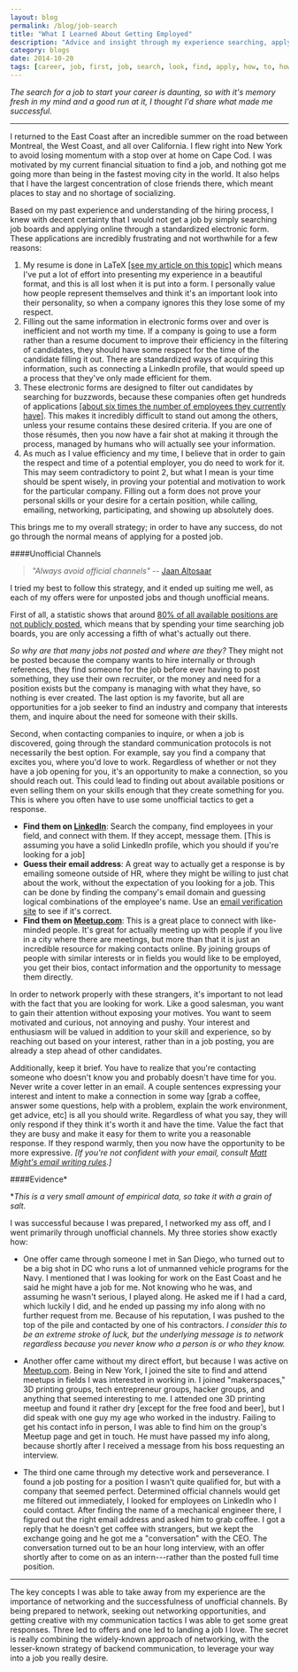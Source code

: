 ```yaml
---
layout: blog
permalink: /blog/job-search
title: "What I Learned About Getting Employed"
description: "Advice and insight through my experience searching, applying, and choosing my first job"
category: blogs
date: 2014-10-20
tags: [career, job, first, job, search, look, find, apply, how, to, how to, personal, Mike, Michael, Elliot, King, McGill]
---
```


*The search for a job to start your career is daunting, so with it's memory fresh in my mind and a good run at it, I thought I'd share what made me successful.*

----

I returned to the East Coast after an incredible summer on the road between Montreal, the West Coast, and all over California.  I flew right into New York to avoid losing momentum with a stop over at home on Cape Cod.  I was motivated by my current financial situation to find a job, and nothing got me going more than being in the fastest moving city in the world.  It also helps that I have the largest concentration of close friends there, which meant places to stay and no shortage of socializing.  

Based on my past experience and understanding of the hiring process, I knew with decent certainty that I would not get a job by simply searching job boards and applying online through a standardized electronic form.  These applications are incredibly frustrating and not worthwhile for a few reasons:

1. My resume is done in LaTeX [[see my article on this topic]](/articles/learn-latex) which means I've put a lot of effort into presenting my experience in a beautiful format, and this is all lost when it is put into a form.  I personally value how people represent themselves and think it's an important look into their personality, so when a company ignores this they lose some of my respect.
2. Filling out the same information in electronic forms over and over is inefficient and not worth my time.  If a company is going to use a form rather than a resume document to improve their efficiency in the filtering of candidates, they should have some respect for the time of the candidate filling it out.  There are standardized ways of acquiring this information, such as connecting a LinkedIn profile, that would speed up a process that they've only made efficient for them.
3. These electronic forms are designed to filter out candidates by searching for buzzwords, because these companies often get hundreds of applications <a markdown="0" target="_blank" href="http://www.npr.org/2011/02/08/133474431/a-successful-job-search-its-all-about-networking">[about six times the number of employees they currently have]</a>.  This makes it incredibly difficult to stand out among the others, unless your resume contains these desired criteria. If you are one of those résumés, then you now have a fair shot at making it through the process, managed by humans who will actually see your information.  
4. As much as I value efficiency and my time, I believe that in order to gain the respect and time of a potential employer, you do need to work for it.  This may seem contradictory to point 2, but what I mean is your time should be spent wisely, in proving your potential and motivation to work for the particular company.  Filling out a form does not prove your personal skills or your desire for a certain position, while calling, emailing, networking, participating, and showing up absolutely does.  

This brings me to my overall strategy; in order to have any success, do not go through the normal means of applying for a posted job.

####Unofficial Channels

> *"Always avoid official channels"* -- <a markdown="0" target="_blank" href="http://jaan.io">Jaan Altosaar</a>

I tried my best to follow this strategy, and it ended up suiting me well, as each of my offers were for unposted jobs and though unofficial means.

First of all, a statistic shows that around <a markdown="0" target="_blank" href="https://www.collegerecruiter.com/blog/2013/03/28/80-of-job-openings-are-unadvertised/">80% of all available positions are not publicly posted</a>, which means that by spending your time searching job boards, you are only accessing a fifth of what's actually out there.

*So why are that many jobs not posted and where are they?* They might not be posted because the company wants to hire internally or through references, they find someone for the job before ever having to post something, they use their own recruiter, or the money and need for a position exists but the company is managing with what they have, so nothing is ever created.  The last option is my favorite, but all are opportunities for a job seeker to find an industry and company that interests them, and inquire about the need for someone with their skills.  

Second, when contacting companies to inquire, or when a job is discovered, going through the standard communication protocols is not necessarily the best option.  For example, say you find a company that excites you, where you'd love to work.  Regardless of whether or not they have a job opening for you, it's an opportunity to make a connection, so you should reach out.  This could lead to finding out about available positions or even selling them on your skills enough that they create something for you. This is where you often have to use some unofficial tactics to get a response.

- **Find them on <a markdown="0" target="_blank" href="https://www.linkedin.com/in/michaelelliotking">LinkedIn</a>**: Search the company, find employees in your field, and connect with them.  If they accept, message them. [This is assuming you have a solid LinkedIn profile, which you should if you're looking for a job]
- **Guess their email address**: A great way to actually get a response is by emailing someone outside of HR, where they might be willing to just chat about the work, without the expectation of you looking for a job.  This can be done by finding the company's email domain and guessing logical combinations of the employee's name.  Use an <a markdown="0" target="_blank" href="http://www.verify-email.org/">email verification site</a> to see if it's correct.
- **Find them on <a markdown="0" target="_blank" href="https://www.meetup.com">Meetup.com</a>**: This is a great place to connect with like-minded people.  It's great for actually meeting up with people if you live in a city where there are meetings, but more than that it is just an incredible resource for making contacts online.  By joining groups of people with similar interests or in fields you would like to be employed, you get their bios, contact information and the opportunity to message them directly.

In order to network properly with these strangers, it's important to not lead with the fact that you are looking for work.  Like a good salesman, you want to gain their attention without exposing your motives. You want to seem motivated and curious, not annoying and pushy.  Your interest and enthusiasm will be valued in addition to your skill and experience, so by reaching out based on your interest, rather than in a job posting, you are already a step ahead of other candidates.  

Additionally, keep it brief.  You have to realize that you're contacting someone who doesn't know you and probably doesn't have time for you.  Never write a cover letter in an email.  A couple sentences expressing your interest and intent to make a connection in some way [grab a coffee, answer some questions, help with a problem, explain the work environment, get advice, etc] is all you should write.  Regardless of what you say, they will only respond if they think it's worth it and have the time.  Value the fact that they are busy and make it easy for them to write you a reasonable response.  If they respond warmly, then you now have the opportunity to be more expressive. *[If you're not confident with your email, consult <a markdown="0" target="_blank" href="http://matt.might.net/articles/how-to-email/">Matt Might's email writing rules</a>.]*

####Evidence*

**This is a very small amount of empirical data, so take it with a grain of salt.*

I was successful because I was prepared, I networked my ass off, and I went primarily through unofficial channels. My three stories show exactly how:

* One offer came through someone I met in San Diego, who turned out to be a big shot in DC who runs a lot of unmanned vehicle programs for the Navy.  I mentioned that I was looking for work on the East Coast and he said he might have a job for me.  Not knowing who he was, and assuming he wasn't serious, I played along.  He asked me if I had a card, which luckily I did, and he ended up passing my info along with no further request from me.  Because of his reputation, I was pushed to the top of the pile and contacted by one of his contractors. *I consider this to be an extreme stroke of luck, but the underlying message is to network regardless because you never know who a person is or who they know.*

* Another offer came without my direct effort, but because I was active on <a markdown="0" target="_blank" href="https://www.meetup.com">Meetup.com</a>.  Being in New York, I joined the site to find and attend meetups in fields I was interested in working in. I joined "makerspaces," 3D printing groups, tech entrepreneur groups, hacker groups, and anything that seemed interesting to me.  I attended one 3D printing meetup and found it rather dry [except for the free food and beer], but I did speak with one guy my age who worked in the industry.  Failing to get his contact info in person, I was able to find him on the group's Meetup page and get in touch.  He must have passed my info along, because shortly after I received a message from his boss requesting an interview.  

* The third one came through my detective work and perseverance.  I found a job posting for a position I wasn't quite qualified for, but with a company that seemed perfect.  Determined official channels would get me filtered out immediately, I looked for employees on LinkedIn who I could contact.  After finding the name of a mechanical engineer there, I figured out the right email address and asked him to grab coffee.  I got a reply that he doesn't get coffee with strangers, but we kept the exchange going and he got me a "conversation" with the CEO.  The conversation turned out to be an hour long interview, with an offer shortly after to come on as an intern---rather than the posted full time position.

_____


The key concepts I was able to take away from my experience are the importance of networking and the successfulness of unofficial channels. By being prepared to network, seeking out networking opportunities, and getting creative with my communication tactics I was able to get some great responses.  Three led to offers and one led to landing a job I love.  The secret is really combining the widely-known approach of networking, with the lesser-known strategy of backend communication, to leverage your way into a job you really desire.